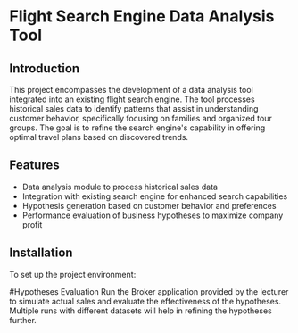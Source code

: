 # Flight Search Engine Data Analysis Tool

## Introduction
This project encompasses the development of a data analysis tool integrated into an existing flight search engine. The tool processes historical sales data to identify patterns that assist in understanding customer behavior, specifically focusing on families and organized tour groups. The goal is to refine the search engine's capability in offering optimal travel plans based on discovered trends.

## Features
- Data analysis module to process historical sales data
- Integration with existing search engine for enhanced search capabilities
- Hypothesis generation based on customer behavior and preferences
- Performance evaluation of business hypotheses to maximize company profit

## Installation
To set up the project environment:



#Hypotheses Evaluation
Run the Broker application provided by the lecturer to simulate actual sales and evaluate the effectiveness of the hypotheses. Multiple runs with different datasets will help in refining the hypotheses further.
